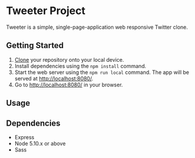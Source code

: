 # Tweeter Project

Tweeter is a simple, single-page-application web responsive Twitter clone. 

## Getting Started

1. [Clone](https://github.com/aleaguilar01/tweeter) your repository onto your local device.
2. Install dependencies using the `npm install` command.
3. Start the web server using the `npm run local` command. The app will be served at <http://localhost:8080/>.
4. Go to <http://localhost:8080/> in your browser.

## Usage

## Dependencies

- Express
- Node 5.10.x or above
- Sass
